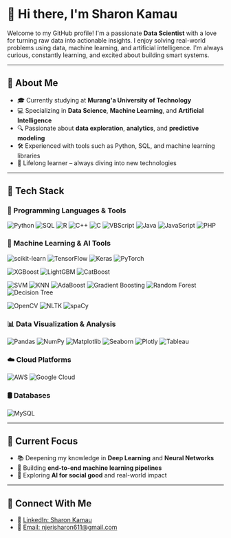 # 👋 Hi there, I'm Sharon Kamau

Welcome to my GitHub profile! I'm a passionate **Data Scientist** with a love for turning raw data into actionable insights. I enjoy solving real-world problems using data, machine learning, and artificial intelligence. I'm always curious, constantly learning, and excited about building smart systems.

---

## 🚀 About Me
- 🎓 Currently studying at **Murang'a University of Technology**
- 💻 Specializing in **Data Science**, **Machine Learning**, and **Artificial Intelligence**
- 🔍 Passionate about **data exploration**, **analytics**, and **predictive modeling**
- 🛠 Experienced with tools such as Python, SQL, and machine learning libraries
- 🌱 Lifelong learner – always diving into new technologies

---

## 🧠 Tech Stack

### 🧮 Programming Languages & Tools

![Python](https://img.shields.io/badge/Python-3776AB?style=for-the-badge&logo=python&logoColor=white)
![SQL](https://img.shields.io/badge/SQL-4479A1?style=for-the-badge&logo=mysql&logoColor=white)
![R](https://img.shields.io/badge/R-276DC3?style=for-the-badge&logo=r&logoColor=white)
![C++](https://img.shields.io/badge/C++-00599C?style=for-the-badge&logo=cplusplus&logoColor=white)
![C](https://img.shields.io/badge/C-00599C?style=for-the-badge&logo=c&logoColor=white)
![VBScript](https://img.shields.io/badge/VBScript-0078D7?style=for-the-badge&logo=windows&logoColor=white)
![Java](https://img.shields.io/badge/Java-ED8B00?style=for-the-badge&logo=java&logoColor=white)
![JavaScript](https://img.shields.io/badge/JavaScript-F7DF1E?style=for-the-badge&logo=javascript&logoColor=black)
![PHP](https://img.shields.io/badge/PHP-777BB4?style=for-the-badge&logo=php&logoColor=white)

### 🤖 Machine Learning & AI Tools

![scikit-learn](https://img.shields.io/badge/Scikit--Learn-F7931E?style=for-the-badge&logo=scikit-learn&logoColor=white)
![TensorFlow](https://img.shields.io/badge/TensorFlow-FF6F00?style=for-the-badge&logo=tensorflow&logoColor=white)
![Keras](https://img.shields.io/badge/Keras-D00000?style=for-the-badge&logo=keras&logoColor=white)
![PyTorch](https://img.shields.io/badge/PyTorch-EE4C2C?style=for-the-badge&logo=pytorch&logoColor=white)

![XGBoost](https://img.shields.io/badge/XGBoost-EC2227?style=for-the-badge&logo=xgboost&logoColor=white)
![LightGBM](https://img.shields.io/badge/LightGBM-9ACD32?style=for-the-badge)
![CatBoost](https://img.shields.io/badge/CatBoost-FFBB00?style=for-the-badge)

![SVM](https://img.shields.io/badge/SVM-6DA6F1?style=for-the-badge&logo=appveyor&logoColor=white)
![KNN](https://img.shields.io/badge/KNN-1A73E8?style=for-the-badge&logo=google&logoColor=white)
![AdaBoost](https://img.shields.io/badge/AdaBoost-F8C45C?style=for-the-badge&logo=apache&logoColor=white)
![Gradient Boosting](https://img.shields.io/badge/Gradient--Boosting-4CBBF3?style=for-the-badge)
![Random Forest](https://img.shields.io/badge/Random--Forest-2F9C9A?style=for-the-badge)
![Decision Tree](https://img.shields.io/badge/Decision--Tree-F0A34C?style=for-the-badge)

![OpenCV](https://img.shields.io/badge/OpenCV-5C3EE8?style=for-the-badge&logo=opencv&logoColor=white)
![NLTK](https://img.shields.io/badge/NLTK-76B900?style=for-the-badge)
![spaCy](https://img.shields.io/badge/spaCy-09A3D5?style=for-the-badge)


### 📊 Data Visualization & Analysis
![Pandas](https://img.shields.io/badge/Pandas-150458?style=for-the-badge&logo=pandas&logoColor=white)
![NumPy](https://img.shields.io/badge/NumPy-013243?style=for-the-badge&logo=numpy&logoColor=white)
![Matplotlib](https://img.shields.io/badge/Matplotlib-11557C?style=for-the-badge)
![Seaborn](https://img.shields.io/badge/Seaborn-36A2EB?style=for-the-badge)
![Plotly](https://img.shields.io/badge/Plotly-3F4F75?style=for-the-badge)
![Tableau](https://img.shields.io/badge/Tableau-E97627?style=for-the-badge&logo=tableau&logoColor=white)

### ☁️ Cloud Platforms
![AWS](https://img.shields.io/badge/AWS-232F3E?style=for-the-badge&logo=amazonaws&logoColor=white)
![Google Cloud](https://img.shields.io/badge/GCP-4285F4?style=for-the-badge&logo=googlecloud&logoColor=white)

### 🛢️ Databases
![MySQL](https://img.shields.io/badge/MySQL-00758F?style=for-the-badge&logo=mysql&logoColor=white)

---

## 🌱 Current Focus
- 📚 Deepening my knowledge in **Deep Learning** and **Neural Networks**
- 🔧 Building **end-to-end machine learning pipelines**
- 🧪 Exploring **AI for social good** and real-world impact

---

## 🔗 Connect With Me
- 💼 [LinkedIn: Sharon Kamau](https://www.linkedin.com/in/sharon-kamau-a1a0042bb)
- 📧 [Email: njerisharon611@gmail.com](mailto:njerisharon611@gmail.com)

